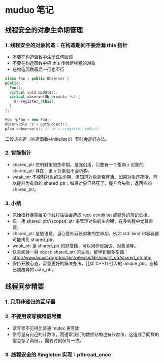 # muduo 笔记

## 线程安全的对象生命期管理

### 1. 线程安全的对象构造：在构造期间不要泄漏 this 指针

- 不要在构造函数中注册任何回调
- 不要在构造函数中把 this 传给跨线程的对象
- 在构造函数最后一行也不行

```cpp
class Foo : public Observer {
public:
  Foo();
  virtual void update();
  virtual observe(Observable *s) {
    s->register_(this);
  }
};

Foo *pFoo = new Foo;
Observable *s = getSubject();
pFoo->observe(s); // or s->register_(pFoo);
```

二段式构造（构造函数+initialize()）有时会是好办法。

### 2. 智能指针

- shared_ptr 控制对象的生命期，是强引用，只要有一个指向 x 对象的 shared_ptr 存在，该 x 对象就不会析构。
- weak_ptr 不控制对象的生命期，但知道对象是否存活。如果对象还存活，可以提升为有效的 shared_ptr；如果对象已经死了，提升会失败，返回空的 shared_ptr。

### 3. 小结

- 原始指针暴露给多个线程往往会造成 race condition 或额外的簿记负担。
- 统一用 shared_ptr//scoped_ptr 来管理对象的生命期，在多线程中尤其重要。
- shared_ptr 是值语意，当心意外延长对象的生命期。例如 std::bind 和容器都可能拷贝 shared_ptr。
- weak_ptr 是 shared_ptr 的好搭档，可以用作弱回调、对象池等。
- 认真阅读一遍 boost::shared_ptr 的文档，能学到很多东西：
  http://www.boost.org/doc/libs/release/libs/smart_ptr/shared_ptr.htm
- 保持开放心态，留意更好的解决办法，比如 C++11 引入的 unique_ptr。忘掉已被废弃的 auto_ptr。

## 线程同步精要

### 1. 只用非递归的互斥器

### 2. 不要用读写锁和信号量

- 读写锁不见得比普通 mutex 更高效
- 信号量有自己的计数值，而通常我们的数据结构也有长度值，这造成了同样的信息存了两份，，需要时刻保持一致。

### 3. 线程安全的 Singleton 实现：pthread_once
